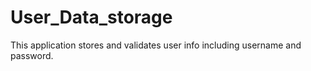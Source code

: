 # User_Data_storage
This application stores and validates user info including username and password.
